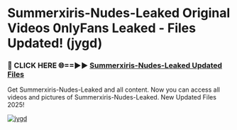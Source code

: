 # Summerxiris-Nudes-Leaked Original Videos 0nlyFans Leaked - Files Updated! (jygd)

<h3>🔴 CLICK HERE 🌐==►► <a href="https://tinyurl.com/yc6ubb5a" rel="nofollow">Summerxiris-Nudes-Leaked Updated Files</a></h3>

Get Summerxiris-Nudes-Leaked and all content. Now you can access all videos and pictures of Summerxiris-Nudes-Leaked. New Updated Files 2025!

[![jygd](https://i.imgur.com/7eu0CRL.gif)](https://tinyurl.com/yc6ubb5a)
